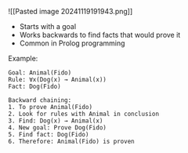 ![[Pasted image 20241119191943.png]]

- Starts with a goal
- Works backwards to find facts that would prove it
- Common in Prolog programming

Example:
```
Goal: Animal(Fido)
Rule: ∀x(Dog(x) → Animal(x))
Fact: Dog(Fido)

Backward chaining:
1. To prove Animal(Fido)
2. Look for rules with Animal in conclusion
3. Find: Dog(x) → Animal(x)
4. New goal: Prove Dog(Fido)
5. Find fact: Dog(Fido)
6. Therefore: Animal(Fido) is proven
```
